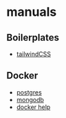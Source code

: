 # manuals

## Boilerplates

-   [tailwindCSS](./src/tailwindcss)

## Docker

-   [postgres](./src/postgres)
-   [mongodb](./src/mongodb)
-   [docker help](./src/docker)

